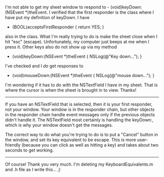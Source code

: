 I'm not able to get my sheet window to respond to - (void)keyDown:(NSEvent *)theEvent.  I verified that the first responder is the class where I have put my definition of keyDown.  I have

- (BOOL)acceptsFirstResponder {
    return YES;
}

also in the class.  What I'm really trying to do is make the sheet close when I hit "esc" (escape).  Unfortunately, my computer just beeps at me when I press it.  Other keys also do not show up via my method

- (void)keyDown:(NSEvent *)theEvent {
	NSLog(@"Key down...");
}

I've checked and I *do* get responses to 

- (void)mouseDown:(NSEvent *)theEvent {
	NSLog(@"mouse down...");
}

I'm wondering if it has to do with the NSTextField I have in my sheet.  That is where the cursor is when the sheet is brought in to view.  Thanks!

----

If you have an NSTextField that is selected, then *it* is your first responder, not your window. Your window is in the responder chain, but other objects in the responder chain handle event messages only if the previous objects didn't handle it. The NSTextField most certainly is handling the keyDown:, which is why your window doesn't get the messages.

The correct way to do what you're trying to do is to put a "Cancel" button in the window, and set its key equivalent to be escape. This is more user-friendly (because you can click as well as hitting a key) and takes about two seconds to get working.

----

Of course!  Thank you very much.  I'm deleting my KeyboardEquivalents.m and .h file as I write this... ;)
